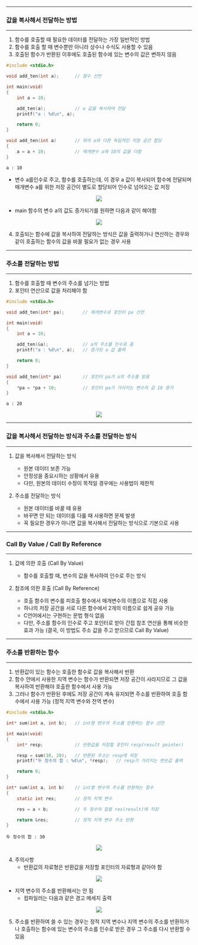 -----
### 값을 복사해서 전달하는 방법
-----
1. 함수를 호출할 때 필요한 데이터를 전달하는 가장 일반적인 방법
2. 함수를 호출 할 때 변수뿐만 아니라 상수나 수식도 사용할 수 있음
3. 호출된 함수가 반환된 이후에도 호출된 함수에 있는 변수의 값은 변하지 않음
```c
#include <stdio.h>

void add_ten(int a);      // 함수 선언

int main(void)
{
	int a = 10;

	add_ten(a);           // a 값을 복사하여 전달
	printf("a : %d\n", a);

	return 0;
}

void add_ten(int a)       // 위의 a와 다른 독립적인 저장 공간 할당
{
	a = a + 10;           // 매개변수 a에 10의 값을 더함
}
```
```
a : 10
```
  - 변수 a를인수로 주고, 함수를 호출하는데, 이 경우 a 값이 복사되어 함수에 전달되며 매개변수 a를 위한 저장 공간이 별도로 할당되어 인수로 넘어오는 값 저장
<div align="center">
<img src="https://github.com/user-attachments/assets/78261b65-a903-49dd-8677-7dce52f4f105">
</div>

  - main 함수의 변수 a의 값도 증가되기를 원하면 다음과 같이 해야함
<div align="center">
<img src="https://github.com/user-attachments/assets/0c979e38-3610-48b8-9c1a-f093c630f28e">
</div>

4. 호출되는 함수에 값을 복사하여 전달하는 방식은 값을 출력하거나 연산하는 경우와 같이 호출하는 함수의 값을 바꿀 필요가 없는 경우 사용

-----
### 주소를 전달하는 방법
-----
1. 함수를 호출할 때 변수의 주소를 넘기는 방법
2. 포인터 연산으로 값을 처리해야 함
```c
#include <stdio.h>

void add_ten(int* pa);       // 매개변수로 포인터 pa 선언

int main(void)
{
	int a = 10;

	add_ten(&a);             // a의 주소를 인수로 줌
	printf("a : %d\n", a);   // 증가된 a 값 출력

	return 0;
}

void add_ten(int* pa)        // 포인터 pa가 a의 주소를 받음
{
	*pa = *pa + 10;          // 포인터 pa가 가리키는 변수의 값 10 증가
}
```
```
a : 20
```
<div align="center">
<img src="https://github.com/user-attachments/assets/dd339e58-aedd-4328-ad1c-0d8db247046f">
</div>

-----
### 값을 복사해서 전달하는 방식과 주소를 전달하는 방식
-----
1. 값을 복사해서 전달하는 방식
   - 원본 데이터 보존 가능
   - 안정성을 중요시하는 상황에서 유용
   - 다만, 원본의 데이터 수정이 목적일 경우에는 사용법이 제한적

2. 주소를 전달하는 방식
   - 원본 데이터를 바꿀 때 유용
   - 바꾸면 안 되는 데이터를 다룰 때 사용하면 문제 발생
   - 꼭 필요한 경우가 아니면 값을 복사해서 전달하는 방식으로 기본으로 사용

-----
### Call By Value / Call By Reference
-----
1. 값에 의한 호출 (Call By Value)
   - 함수를 호출할 때, 변수의 값을 복사하여 인수로 주는 방식

2. 참조에 의한 호출 (Call By Reference)
   - 호출 함수의 변수를 피호출 함수에서 매개변수의 이름으로 직접 사용
   - 하나의 저장 공간을 서로 다른 함수에서 2개의 이름으로 쉽게 공유 가능
   - C언어에서는 구현하는 문법 형식 없음
   - 다만, 주소를 함수의 인수로 주고 포인터로 받아 간접 참조 연산을 통해 비슷한 효과 가능 (결국, 이 방법도 주소 값을 주고 받으므로 Call By Value)

-----
### 주소를 반환하는 함수
-----
1. 반환값이 있는 함수는 호출한 함수로 값을 복사해서 반환
2. 함수 안에서 사용한 지역 변수는 함수가 반환되면 저장 공간이 사라지므로 그 값을 복사하여 반환해야 호출한 함수에서 사용 가능
3. 그러나 함수가 반환된 후에도 저장 공간이 계속 유지되면 주소를 반환하여 호출 함수에서 사용 가능 (정적 지역 변수와 전역 변수)
```c
#include <stdio.h>

int* sum(int a, int b);   // int형 변수의 주소를 반환하는 함수 선언

int main(void)
{
	int* resp;            // 반환값을 저장할 포인터 resp(result pointer)

	resp = sum(10, 20);   // 반환된 주소는 resp에 저장
	printf("두 정수의 합 : %d\n", *resp);   // resp가 가리키는 변숫값 출력

	return 0;
}

int* sum(int a, int b)    // int형 변수의 주소를 반환하는 함수
{
	static int res;       // 정적 지역 변수

	res = a + b;          // 두 정수의 합을 res(result)에 저장

	return &res;          // 정적 지역 변수 주소 반환
}
```
```
두 정수의 합 : 30
```
<div align="center">
<img src="https://github.com/user-attachments/assets/448ffb47-b491-4b2a-8c12-23f535913314">
</div>

4. 주의사항
   - 반환값의 자료형은 반환값을 저장할 포인터의 자료형과 같아야 함
<div align="center">
<img src="https://github.com/user-attachments/assets/ef0e49df-45c0-47f8-bb30-dd6b843be257">
</div>

   - 지역 변수의 주소를 반환해서는 안 됨
     + 컴파일러는 다음과 같은 경고 메세지 출력
<div align="center">
<img src="https://github.com/user-attachments/assets/6b18ffc1-5772-4a65-8d3e-8a071dac8873">
</div>

5. 주소를 반환하여 쓸 수 있는 경우는 정적 지역 변수나 지역 변수의 주소를 반환하거나 호출하는 함수에 있는 변수의 주소를 인수로 받은 경우 그 주소를 다시 반환할 수 있음
